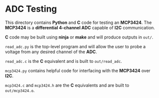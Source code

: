 # ADC Testing

This directory contains **Python** and **C** code for testing an **MCP3424**.
The **MCP3424** is a **differential 4-channel ADC** capable of **I2C** communication.

**C** code may be built using **ninja** or **make** and will produce outputs in `out/`.

`read_adc.py` is the top-level program and will allow the user to probe a voltage from any desired channel of the **ADC**.

`read_adc.c` is the **C** equivalent and is built to `out/read_adc`.

`mcp3424.py` contains helpful code for interfacing with the **MCP3424** over **I2C**.

`mcp3424.c` and `mcp3424.h` are the **C** equivalents and are built to `out/mcp3424.o`.
